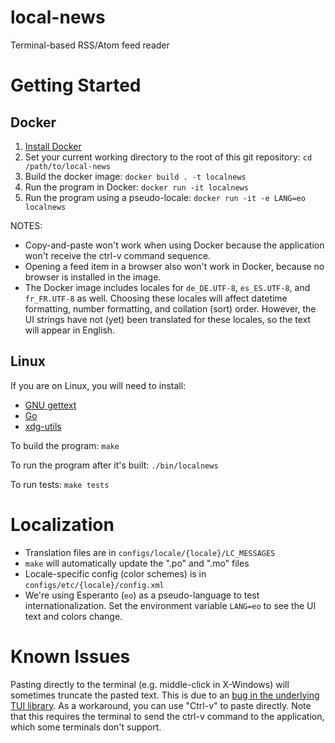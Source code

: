 # local-news
Terminal-based RSS/Atom feed reader

# Getting Started

## Docker

1. [Install Docker](https://docs.docker.com/v17.12/install/)
2. Set your current working directory to the root of this git repository: `cd /path/to/local-news`
2. Build the docker image: `docker build . -t localnews`
3. Run the program in Docker: `docker run -it localnews`
4. Run the program using a pseudo-locale: `docker run -it -e LANG=eo localnews`

NOTES:
* Copy-and-paste won't work when using Docker because the application won't receive the ctrl-v command sequence.
* Opening a feed item in a browser also won't work in Docker, because no browser is installed in the image.
* The Docker image includes locales for `de_DE.UTF-8`, `es_ES.UTF-8`, and `fr_FR.UTF-8` as well.  Choosing these locales will affect datetime formatting, number formatting, and collation (sort) order.  However, the UI strings have not (yet) been translated for these locales, so the text will appear in English.

## Linux

If you are on Linux, you will need to install:

* [GNU gettext](https://www.gnu.org/software/gettext)
* [Go](http://golang.org/)
* [xdg-utils](https://freedesktop.org/wiki/Software/xdg-utils/)

To build the program: `make`

To run the program after it's built: `./bin/localnews`

To run tests: `make tests`

# Localization

* Translation files are in `configs/locale/{locale}/LC_MESSAGES`
* `make` will automatically update the ".po" and ".mo" files
* Locale-specific config (color schemes) is in `configs/etc/{locale}/config.xml`
* We're using Esperanto (`eo`) as a pseudo-language to test internationalization.  Set the environment variable `LANG=eo` to see the UI text and colors change.

# Known Issues

Pasting directly to the terminal (e.g. middle-click in X-Windows) will sometimes truncate the pasted text.  This is due to an [bug in the underlying TUI library](https://github.com/gdamore/tcell/issues/200).  As a workaround, you can use "Ctrl-v" to paste directly.  Note that this requires the terminal to send the ctrl-v command to the application, which some terminals don't support.
